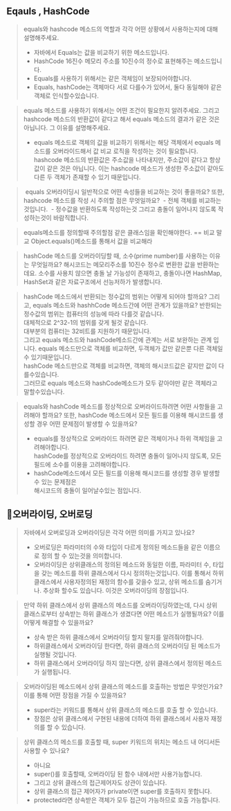 ## Eqauls , HashCode


> equals와 hashcode 메소드의 역할과 각각 어떤 상황에서 사용하는지에 대해 설명해주세요.
> - 자바에서 Equals는 값을 비교하기 위한 메소드입니다. 
> - HashCode 16진수 메모리 주소를 10진수의 정수로 표현해주는 메소드입니다.
> - Equals를 사용하기 위해서는 같은 객체임이 보장되어야합니다. 
> - Equals, hashCode는 객체마다 서로 다를수가 있어서, 둘다 동일해야 같은 객체로 인식할수있습니다.


>equals 메소드를 사용하기 위해서는 어떤 조건이 필요한지 알려주세요. 그리고 hashcode 메소드의 반환값이 같다고 해서 equals 메소드의 결과가 같은 것은 아닙니다. 그 이유를 설명해주세요.
>- equals 메소드로 객체의 값을 비교하기 위해서는 해당 객체에서 equals 메소드를 오버라이드해서 값 비교 로직을 작성하는 것이 필요합니다. hashcode 메소드의 반환값은 주소값을 나타내지만, 주소값이 같다고 항상 값이 같은 것은 아닙니다. 이는 hashcode 메소드가 생성한 주소값이 같아도 다른 두 객체가 존재할 수 있기 때문입니다.

>  equals 오버라이딩시 일반적으로 어떤 속성들을 비교하는 것이 좋을까요? 또한, hashcode 메소드를 작성 시 주의할 점은 무엇일까요?
>  - 전체 객체를 비교하는것입니다.
>  - 정수값을 반환하도록 작성하는것 그리고 충돌이 일어나지 않도록 작성하는것이 바람직합니다.

> equals메소드를 정의할때 주의할점
> 같은 클래스임을 확인해야한다.
> == 비교 말교 Object.equals()메소드를 통해서 값을 비교해라


> hashCode 메소드를 오버라이딩할 때, 소수(prime number)를 사용하는 이유는 무엇일까요?
> 해시코드는 메모리주소를 10진수 정수로 변환한 값을 반환하는데요. 소수를 사용치 않으면 충돌 날 가능성이 존재하고, 충돌이나면 HashMap, HashSet과 같은 자료구조에서 선능저하가 발생합니다.

>  hashCode 메소드에서 반환되는 정수값의 범위는 어떻게 되어야 할까요? 그리고, equals 메소드와 hashhCode 메소드간에 어떤 관계가 있을까요?
>   반한되는 정수값의 범위는 컴퓨터의 성능에 따라 다를것 같습니다.  
 대체적으로 2^32-1의 범위를 갖게 될것 같습니다.  
 대부분의 컴퓨터는 32비트를 지원하기 때문입니다.  
 그리고 equals 메소드와 hashCode메소드간에 관계는 서로 보완하는 관계 입니다. 
 equals 메소드만으로 객체를 비교하면, 두객체가 값만 같은뿐 다른 객체일수 있기때문입니다.  
 hashCode 메소드만으로 객체를 비교하면, 객체의 해시코드값은 같지만 값이 다를수있습니다.  
 그러므로 equals 메소드와 hashCode메소드가 모두 같아야만 같은 객체라고 말할수있습니다.


> equals와 hashCode 메소드를 정상적으로 오버라이드하려면 어떤 사항들을 고려해야 할까요? 또한, hashCode 메소드에서 모든 필드를 이용해 해시코드를 생성할 경우 어떤 문제점이 발생할 수 있을까요?
> - equals를 정상적으로 오버라이드 하려면 같은 객체이거나 하위 객체임을 고려해야합니다.  
> hashCode를 정상적으로 오버라이드 하려면 충돌이 일어나지 않도록, 모든 필드에 소수를 이용을 고려해야합니다.  
> - hashCode메소드에서 모든 필드를 이용해 해시코드를 생성할 경우 발생할수 있는 문제점은  
  해시코드의 충돌이 일어날수있는 점입니다.

## 오버라이딩, 오버로딩

> 자바에서 오버로딩과 오버라이딩은 각각 어떤 의미를 가지고 있나요?
> - 오버로딩은 파라미터의 수와 타입이 다르게 정의된 메소드들을 같은 이름으로 정의 할 수 있는것을 의미합니다.
> - 오버라이딩은 상위클래스의 정의된 메소드와 동일한 이름, 파라미터 수, 타입을 갖는 메소드를 하위 클래스에서 다시 정의하는것입니다. 이를 통해서 하위 클래스에서 사용자정의된 재정의 함수를 갖을수 있고, 상위 메소드를 숨기거나. 추상화 할수도 있습니다. 이것은 오버라이딩의 장점입니다.


> 만약 하위 클래스에서 상위 클래스의 메소드를 오버라이딩하였는데, 다시 상위 클래스로부터 상속받는 하위 클래스가 생겼다면 어떤 메소드가 실행될까요? 이를 어떻게 해결할 수 있을까요?
> - 상속 받은 하위 클래스에서 오버라이딩 할지 말지를 알려줘야합니다.
> - 하위클래스에서 오버라이딩 한다면, 하위 클래스의 오버라이딩 된 메소드가 실행될 것입니다.
> - 하위 클래스에서 오버라이딩 하지 않는다면, 상위 클래스에서 정의된 메소드가 실행됩니다.

> 오버라이딩된 메소드에서 상위 클래스의 메소드를 호출하는 방법은 무엇인가요? 이를 통해 어떤 장점을 가질 수 있을까요?
> - super라는 키워드를 통해서 상위 클래스의 메소드를 호출 할 수 있습니다.
> - 장점은 상위 클래스에서 구현된 내용에 더하여 하위 클래스에서 사용자 재정의를 할 수 있습니다.

> 상위 클래스의 메소드를 호출할 때, super 키워드의 위치는 메소드 내 어디서든 사용할 수 있나요?
> - 아니요
> - super()를 호출할때, 오버라이딩 된 함수 내에서만 사용가능합니다.
> - 그리고 상위 클래스의 접근제어자도 상관이 있습니다. 
> - 상위 클래스의 접근 제어자가 private이면 super를 호출하지 못합니다.
> - protected라면 상속받은 객체가 모두 접근이 가능하므로 호출 가능합니다.